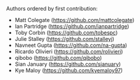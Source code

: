 
Authors ordered by first contribution:

 - Matt Colegate (https://github.com/mattcolegate)
 - Ian Partridge (https://github.com/ianpartridge) 
 - Toby Corbin (https://github.com/tobespc)
 - Julie Stalley (https://github.com/stalleyj)
 - Navneet Gupta (https://github.com/na-gupta)
 - Ricardo Olivieri (https://github.com/rolivieri)
 - qibobo (https://github.com/qibobo)  
 - Sian January (https://github.com/sjanuary)
 - Kye Maloy (https://github.com/kyemaloy97)
